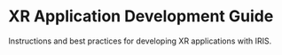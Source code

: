 # XR Application Development Guide

Instructions and best practices for developing XR applications with IRIS.

